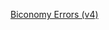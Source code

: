 <span><a href="https://docs.biconomy.io/troubleshooting/commonerrors" target="_blank">Biconomy Errors (v4)</a></span>